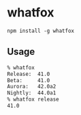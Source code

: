 # whatfox

`npm install -g whatfox`

## Usage

```sh
% whatfox
Release:  41.0
Beta:     41.0
Aurora:   42.0a2
Nightly:  44.0a1
% whatfox release
41.0
```
